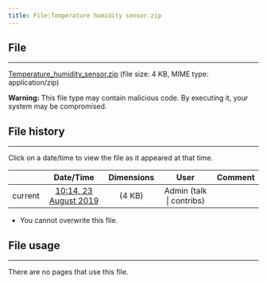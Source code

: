 ```yaml
---
title: File:Temperature humidity sensor.zip
---
```


## File
--------

[Temperature_humidity_sensor.zip](https://wiki.elecrow.com/images/3/31/Temperature_humidity_sensor.zip) (file size: 4 KB, MIME type: application/zip)

**Warning:** This file type may contain malicious code. By executing it, your system may be compromised.

## File history
--------

Click on a date/time to view the file as it appeared at that time.

|         |                          Date/Time                           | Dimensions  |                             User                             | Comment |
| :-----: | :----------------------------------------------------------: | :---------: | :----------------------------------------------------------: | :-----: |
| current | [10:14, 23 August 2019](https://wiki.elecrow.com/images/3/31/Temperature_humidity_sensor.zip) | (4 KB) | Admin (talk \| contribs) |         |

- You cannot overwrite this file.

## File usage
--------

There are no pages that use this file.